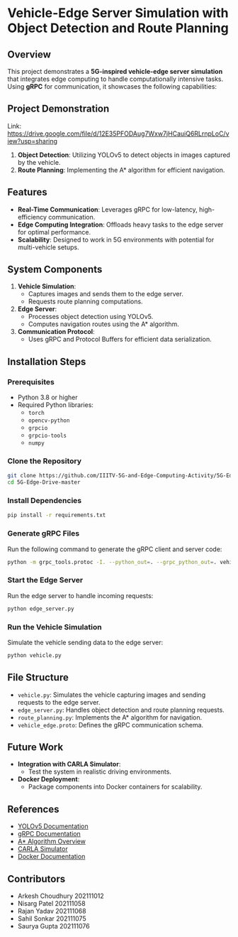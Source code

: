 # Vehicle-Edge Server Simulation with Object Detection and Route Planning

## Overview
This project demonstrates a **5G-inspired vehicle-edge server simulation** that integrates edge computing to handle computationally intensive tasks. Using **gRPC** for communication, it showcases the following capabilities:

## Project Demonstration
Link: https://drive.google.com/file/d/12E35PFODAug7Wxw7jHCauiQ6RLrnpLoC/view?usp=sharing


1. **Object Detection**: Utilizing YOLOv5 to detect objects in images captured by the vehicle.
2. **Route Planning**: Implementing the A* algorithm for efficient navigation.

## Features
- **Real-Time Communication**: Leverages gRPC for low-latency, high-efficiency communication.
- **Edge Computing Integration**: Offloads heavy tasks to the edge server for optimal performance.
- **Scalability**: Designed to work in 5G environments with potential for multi-vehicle setups.

## System Components
1. **Vehicle Simulation**:
   - Captures images and sends them to the edge server.
   - Requests route planning computations.
2. **Edge Server**:
   - Processes object detection using YOLOv5.
   - Computes navigation routes using the A* algorithm.
3. **Communication Protocol**:
   - Uses gRPC and Protocol Buffers for efficient data serialization.

## Installation Steps

### Prerequisites
- Python 3.8 or higher
- Required Python libraries:
  - `torch`
  - `opencv-python`
  - `grpcio`
  - `grpcio-tools`
  - `numpy`

### Clone the Repository
```bash
git clone https://github.com/IIITV-5G-and-Edge-Computing-Activity/5G-Edge-Drive.git
cd 5G-Edge-Drive-master
```

### Install Dependencies
```bash
pip install -r requirements.txt
```

### Generate gRPC Files
Run the following command to generate the gRPC client and server code:
```bash
python -m grpc_tools.protoc -I. --python_out=. --grpc_python_out=. vehicle_edge.proto
```

### Start the Edge Server
Run the edge server to handle incoming requests:
```bash
python edge_server.py
```

### Run the Vehicle Simulation
Simulate the vehicle sending data to the edge server:
```bash
python vehicle.py
```

## File Structure
- `vehicle.py`: Simulates the vehicle capturing images and sending requests to the edge server.
- `edge_server.py`: Handles object detection and route planning requests.
- `route_planning.py`: Implements the A* algorithm for navigation.
- `vehicle_edge.proto`: Defines the gRPC communication schema.

## Future Work
- **Integration with CARLA Simulator**:
  - Test the system in realistic driving environments.
- **Docker Deployment**:
  - Package components into Docker containers for scalability.

## References
- [YOLOv5 Documentation](https://github.com/ultralytics/yolov5)
- [gRPC Documentation](https://grpc.io/)
- [A* Algorithm Overview](https://en.wikipedia.org/wiki/A*_search_algorithm)
- [CARLA Simulator](https://carla.org/)
- [Docker Documentation](https://www.docker.com/)

## Contributors
- Arkesh Choudhury 202111012
- Nisarg Patel     202111058
- Rajan Yadav      202111068
- Sahil Sonkar     202111075
- Saurya Gupta     202111076
